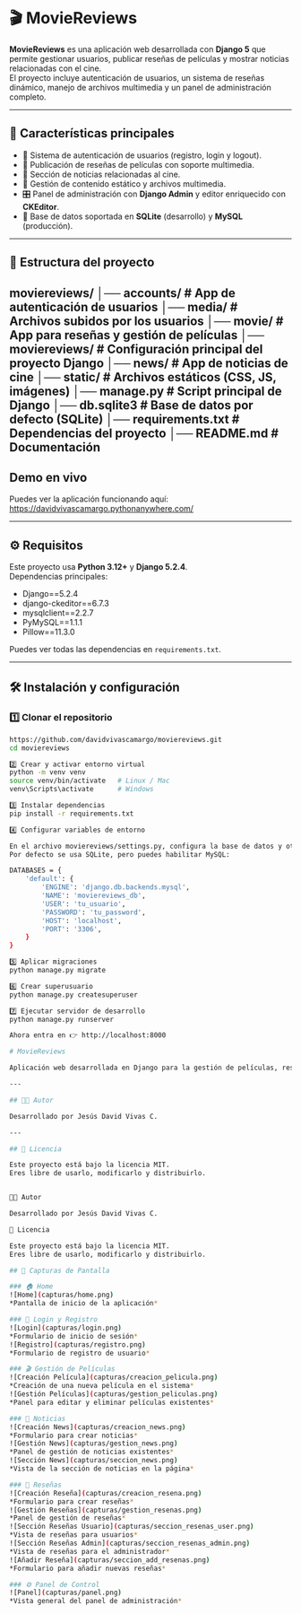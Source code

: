 # 🎬 MovieReviews

**MovieReviews** es una aplicación web desarrollada con **Django 5** que permite gestionar usuarios, publicar reseñas de películas y mostrar noticias relacionadas con el cine.  
El proyecto incluye autenticación de usuarios, un sistema de reseñas dinámico, manejo de archivos multimedia y un panel de administración completo.

---

## 🚀 Características principales

- 🔐 Sistema de autenticación de usuarios (registro, login y logout).
- 📝 Publicación de reseñas de películas con soporte multimedia.
- 📰 Sección de noticias relacionadas al cine.
- 📂 Gestión de contenido estático y archivos multimedia.
- 🎛️ Panel de administración con **Django Admin** y editor enriquecido con **CKEditor**.
- 💾 Base de datos soportada en **SQLite** (desarrollo) y **MySQL** (producción).

---

## 📂 Estructura del proyecto
moviereviews/
│── accounts/ # App de autenticación de usuarios
│── media/ # Archivos subidos por los usuarios
│── movie/ # App para reseñas y gestión de películas
│── moviereviews/ # Configuración principal del proyecto Django
│── news/ # App de noticias de cine
│── static/ # Archivos estáticos (CSS, JS, imágenes)
│── manage.py # Script principal de Django
│── db.sqlite3 # Base de datos por defecto (SQLite)
│── requirements.txt # Dependencias del proyecto
│── README.md # Documentación
---

## Demo en vivo

Puedes ver la aplicación funcionando aquí:  
https://davidvivascamargo.pythonanywhere.com/

---

## ⚙️ Requisitos

Este proyecto usa **Python 3.12+** y **Django 5.2.4**.  
Dependencias principales:

- Django==5.2.4
- django-ckeditor==6.7.3
- mysqlclient==2.2.7
- PyMySQL==1.1.1
- Pillow==11.3.0

Puedes ver todas las dependencias en `requirements.txt`.

---

## 🛠️ Instalación y configuración

### 1️⃣ Clonar el repositorio
```bash
https://github.com/davidvivascamargo/moviereviews.git
cd moviereviews

2️⃣ Crear y activar entorno virtual
python -m venv venv
source venv/bin/activate   # Linux / Mac
venv\Scripts\activate      # Windows

3️⃣ Instalar dependencias
pip install -r requirements.txt

4️⃣ Configurar variables de entorno

En el archivo moviereviews/settings.py, configura la base de datos y otras variables.
Por defecto se usa SQLite, pero puedes habilitar MySQL:

DATABASES = {
    'default': {
        'ENGINE': 'django.db.backends.mysql',
        'NAME': 'moviereviews_db',
        'USER': 'tu_usuario',
        'PASSWORD': 'tu_password',
        'HOST': 'localhost',
        'PORT': '3306',
    }
}

5️⃣ Aplicar migraciones
python manage.py migrate

6️⃣ Crear superusuario
python manage.py createsuperuser

7️⃣ Ejecutar servidor de desarrollo
python manage.py runserver

Ahora entra en 👉 http://localhost:8000

# MovieReviews

Aplicación web desarrollada en Django para la gestión de películas, reseñas y noticias.

---

## 👨‍💻 Autor

Desarrollado por Jesús David Vivas C.

---

## 📜 Licencia

Este proyecto está bajo la licencia MIT.
Eres libre de usarlo, modificarlo y distribuirlo.


👨‍💻 Autor

Desarrollado por Jesús David Vivas C.

📜 Licencia

Este proyecto está bajo la licencia MIT.
Eres libre de usarlo, modificarlo y distribuirlo.

## 📸 Capturas de Pantalla

### 🏠 Home
![Home](capturas/home.png)  
*Pantalla de inicio de la aplicación*

### 🔐 Login y Registro
![Login](capturas/login.png)  
*Formulario de inicio de sesión*  
![Registro](capturas/registro.png)  
*Formulario de registro de usuario*

### 🎬 Gestión de Películas
![Creación Película](capturas/creacion_pelicula.png)  
*Creación de una nueva película en el sistema*  
![Gestión Películas](capturas/gestion_peliculas.png)  
*Panel para editar y eliminar películas existentes*

### 📰 Noticias
![Creación News](capturas/creacion_news.png)  
*Formulario para crear noticias*  
![Gestión News](capturas/gestion_news.png)  
*Panel de gestión de noticias existentes*  
![Sección News](capturas/seccion_news.png)  
*Vista de la sección de noticias en la página*

### 📝 Reseñas
![Creación Reseña](capturas/creacion_resena.png)  
*Formulario para crear reseñas*  
![Gestión Reseñas](capturas/gestion_resenas.png)  
*Panel de gestión de reseñas*  
![Sección Reseñas Usuario](capturas/seccion_resenas_user.png)  
*Vista de reseñas para usuarios*  
![Sección Reseñas Admin](capturas/seccion_resenas_admin.png)  
*Vista de reseñas para el administrador*  
![Añadir Reseña](capturas/seccion_add_resenas.png)  
*Formulario para añadir nuevas reseñas*

### ⚙️ Panel de Control
![Panel](capturas/panel.png)  
*Vista general del panel de administración*
